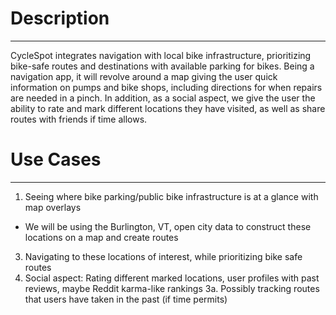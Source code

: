 # Description
---
CycleSpot integrates navigation with local bike infrastructure, prioritizing bike-safe routes and destinations with available parking for bikes. Being a navigation app, it will revolve around a map giving the user quick information on pumps and bike shops, including directions for when repairs are needed in a pinch. In addition, as a social aspect, we give the user the ability to rate and mark different locations they have visited, as well as share routes with friends if time allows. 

# Use Cases
---
1. Seeing where bike parking/public bike infrastructure is at a glance with map overlays
  - We will be using the Burlington, VT, open city data to construct these locations on a map and create routes 
3. Navigating to these locations of interest, while prioritizing bike safe routes
4. Social aspect: Rating different marked locations, user profiles with past reviews, maybe Reddit karma-like rankings
   3a. Possibly tracking routes that users have taken in the past (if time permits)
